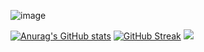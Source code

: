 ![image](https://user-images.githubusercontent.com/61247544/173244965-66cb50f7-d9f9-47cb-9dbd-155f4172b98d.png)

[![Anurag's GitHub stats](https://github-readme-stats.vercel.app/api?username=unamusedchemical)](https://github.com/anuraghazra/github-readme-stats)
[![GitHub Streak](https://github-readme-streak-stats.herokuapp.com/?user=unamusedchemical)](https://git.io/streak-stats)
![](https://komarev.com/ghpvc/?username=unamusedchemical)
<!--
**unamusedchemical/unamusedchemical** is a ✨ _special_ ✨ repository because its `README.md` (this file) appears on your GitHub profile.

Here are some ideas to get you started:

- 🔭 I’m currently working on ...
- 🌱 I’m currently learning ...
- 👯 I’m looking to collaborate on ...
- 🤔 I’m looking for help with ...
- 💬 Ask me about ...
- 📫 How to reach me: ...
- 😄 Pronouns: ...
- ⚡ Fun fact: ...
-->
